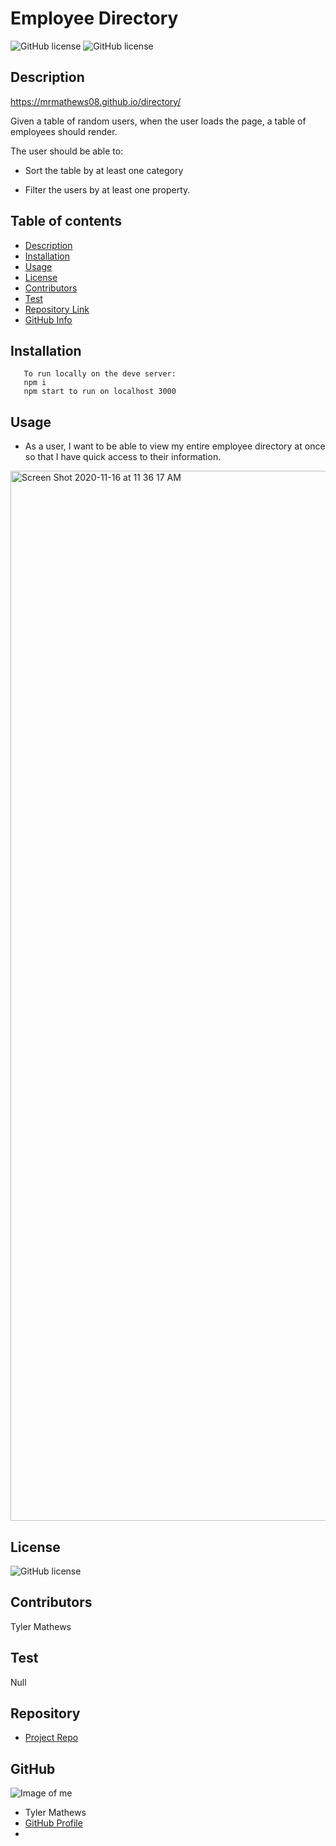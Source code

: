 # **Employee Directory**

![GitHub license](https://img.shields.io/badge/Made%20by-%40mrmathews08-orange)
![GitHub license](https://img.shields.io/badge/license-MIT-blue.svg)

## Description 

https://mrmathews08.github.io/directory/

Given a table of random users, when the user loads the page, a table of employees should render. 

The user should be able to:

  * Sort the table by at least one category

  * Filter the users by at least one property.

## Table of contents
- [Description](#Description)
- [Installation](#Installation)
- [Usage](#Usage)
- [License](#License)
- [Contributors](#Contributors)
- [Test](#Test)
- [Repository Link](#Repository)
- [GitHub Info](#GitHub) 
## Installation
       To run locally on the deve server:
       npm i 
       npm start to run on localhost 3000
## Usage

* As a user, I want to be able to view my entire employee directory at once so that I have quick access to their information.

<img width="1680" alt="Screen Shot 2020-11-16 at 11 36 17 AM" src="https://user-images.githubusercontent.com/65747246/99293482-f249d200-27ff-11eb-9a09-35cb85ab9a92.png">


## License
![GitHub license](https://img.shields.io/badge/license-MIT-blue.svg)
## Contributors
Tyler Mathews
## Test
Null
## Repository
- [Project Repo](https://github.com/mrmathews08/directory)
## GitHub
![Image of me](https://avatars1.githubusercontent.com/u/65747246?v=4)
- Tyler  Mathews
- [GitHub Profile](https://github.com/mrmathews08)
- <null>